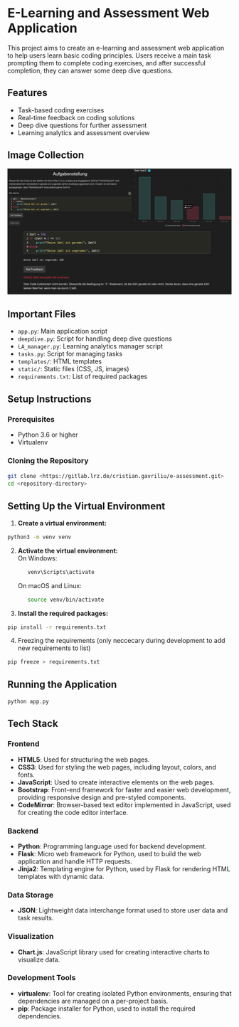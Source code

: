 # E-Learning and Assessment Web Application

This project aims to create an e-learning and assessment web application to help users learn basic coding principles. Users receive a main task prompting them to complete coding exercises, and after successful completion, they can answer some deep dive questions.

## Features

- Task-based coding exercises
- Real-time feedback on coding solutions
- Deep dive questions for further assessment
- Learning analytics and assessment overview

## Image Collection

![img.png](README_IMG/S1.png)


## Important Files

- `app.py`: Main application script
- `deepdive.py`: Script for handling deep dive questions
- `LA_manager.py`: Learning analytics manager script
- `tasks.py`: Script for managing tasks
- `templates/`: HTML templates
- `static/`: Static files (CSS, JS, images)
- `requirements.txt`: List of required packages



## Setup Instructions

### Prerequisites

- Python 3.6 or higher
- Virtualenv

### Cloning the Repository

```bash
git clone <https://gitlab.lrz.de/cristian.gavriliu/e-assessment.git>
cd <repository-directory>
```

## Setting Up the Virtual Environment
1. **Create a virtual environment:**
```bash
python3 -m venv venv
  ``` 
2. **Activate the virtual environment:**
   <br>  On Windows:
   ```bash
      venv\Scripts\activate
   ```
      On macOS and Linux:
   ```bash
      source venv/bin/activate
   ```
3. **Install the required packages:**
```bash
pip install -r requirements.txt
```

4. Freezing the requirements (only neccecary during development to add new requirements to list)
```bash
pip freeze > requirements.txt
```


## Running the Application

```bash
python app.py
```

## Tech Stack

### Frontend

- **HTML5**: Used for structuring the web pages.
- **CSS3**: Used for styling the web pages, including layout, colors, and fonts.
- **JavaScript**: Used to create interactive elements on the web pages.
- **Bootstrap**: Front-end framework for faster and easier web development, providing responsive design and pre-styled components.
- **CodeMirror**: Browser-based text editor implemented in JavaScript, used for creating the code editor interface.

### Backend

- **Python**: Programming language used for backend development.
- **Flask**: Micro web framework for Python, used to build the web application and handle HTTP requests.
- **Jinja2**: Templating engine for Python, used by Flask for rendering HTML templates with dynamic data.

### Data Storage

- **JSON**: Lightweight data interchange format used to store user data and task results.

### Visualization

- **Chart.js**: JavaScript library used for creating interactive charts to visualize data.

### Development Tools

- **virtualenv**: Tool for creating isolated Python environments, ensuring that dependencies are managed on a per-project basis.
- **pip**: Package installer for Python, used to install the required dependencies.
